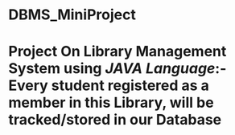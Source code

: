 # DBMS_MiniProject

 # Project On Library Management System using _JAVA Language_:- Every student registered as a member in this Library, will be tracked/stored in our Database 

